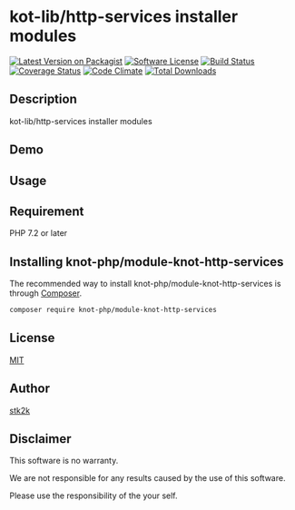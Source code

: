 kot-lib/http-services installer modules
=======================

[![Latest Version on Packagist](https://img.shields.io/packagist/v/knot-php/module-knot-http-services.svg?style=flat-square)](https://packagist.org/packages/knot-php/module-knot-http-services)
[![Software License](https://img.shields.io/badge/license-MIT-brightgreen.svg?style=flat-square)](LICENSE.md)
[![Build Status](https://travis-ci.org/knot-php/module-knot-http-services.svg?branch=master)](https://travis-ci.org/knot-php/module-knot-http-services)
[![Coverage Status](https://coveralls.io/repos/github/knot-php/module-knot-http-services/badge.svg?branch=master)](https://coveralls.io/github/knot-php/module-knot-http-services?branch=master)
[![Code Climate](https://codeclimate.com/github/knot-php/module-knot-http-services/badges/gpa.svg)](https://codeclimate.com/github/knot-php/module-knot-http-services)
[![Total Downloads](https://img.shields.io/packagist/dt/knot-php/module-knot-http-services.svg?style=flat-square)](https://packagist.org/packages/knot-php/module-knot-http-services)

## Description

kot-lib/http-services installer modules

## Demo



## Usage

## Requirement

PHP 7.2 or later

## Installing knot-php/module-knot-http-services

The recommended way to install knot-php/module-knot-http-services is through
[Composer](http://getcomposer.org).

```bash
composer require knot-php/module-knot-http-services
```

## License
[MIT](https://github.com/knot-php/module-knot-http-services/blob/master/LICENSE)

## Author

[stk2k](https://github.com/stk2k)

## Disclaimer

This software is no warranty.

We are not responsible for any results caused by the use of this software.

Please use the responsibility of the your self.


